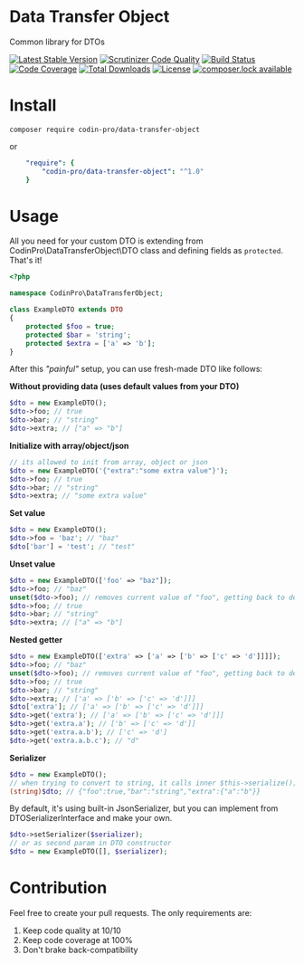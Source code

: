 Data Transfer Object
====================
Common library for DTOs

[![Latest Stable Version](https://poser.pugx.org/codin-pro/data-transfer-object/version)](https://packagist.org/packages/codin-pro/data-transfer-object)
[![Scrutinizer Code Quality](https://scrutinizer-ci.com/g/CodinPro/data-transfer-object/badges/quality-score.png?b=master)](https://scrutinizer-ci.com/g/CodinPro/data-transfer-object/?branch=master)
[![Build Status](https://scrutinizer-ci.com/g/CodinPro/data-transfer-object/badges/build.png?b=master)](https://scrutinizer-ci.com/g/CodinPro/data-transfer-object/build-status/master)
[![Code Coverage](https://scrutinizer-ci.com/g/CodinPro/data-transfer-object/badges/coverage.png?b=master)](https://scrutinizer-ci.com/g/CodinPro/data-transfer-object/?branch=master)
[![Total Downloads](https://poser.pugx.org/codin-pro/data-transfer-object/downloads)](https://packagist.org/packages/codin-pro/data-transfer-object)
[![License](https://poser.pugx.org/codin-pro/data-transfer-object/license)](https://packagist.org/packages/codin-pro/data-transfer-object)
[![composer.lock available](https://poser.pugx.org/codin-pro/data-transfer-object/composerlock)](https://packagist.org/packages/codin-pro/data-transfer-object)


Install
=======
`composer require codin-pro/data-transfer-object`

or

```yaml
    "require": {
        "codin-pro/data-transfer-object": "^1.0"
    }
```

Usage
=====
All you need for your custom DTO is extending from 
CodinPro\DataTransferObject\DTO class and
defining fields as `protected`. That's it!
```php
<?php

namespace CodinPro\DataTransferObject;

class ExampleDTO extends DTO
{
    protected $foo = true;
    protected $bar = 'string';
    protected $extra = ['a' => 'b'];
}
```

After this *"painful"* setup, you can use fresh-made DTO like follows:

**Without providing data (uses default values from your DTO)**
```php
$dto = new ExampleDTO();
$dto->foo; // true
$dto->bar; // "string"
$dto->extra; // ["a" => "b"]
```

**Initialize with array/object/json**
```php
// its allowed to init from array, object or json
$dto = new ExampleDTO('{"extra":"some extra value"}');
$dto->foo; // true
$dto->bar; // "string"
$dto->extra; // "some extra value"
```

**Set value**
```php
$dto = new ExampleDTO();
$dto->foo = 'baz'; // "baz"
$dto['bar'] = 'test'; // "test"
```

**Unset value**
```php
$dto = new ExampleDTO(['foo' => "baz"]);
$dto->foo; // "baz"
unset($dto->foo); // removes current value of "foo", getting back to default value "true"
$dto->foo; // true
$dto->bar; // "string"
$dto->extra; // ["a" => "b"]
```

**Nested getter**
```php
$dto = new ExampleDTO(['extra' => ['a' => ['b' => ['c' => 'd']]]]);
$dto->foo; // "baz"
unset($dto->foo); // removes current value of "foo", getting back to default value "true"
$dto->foo; // true
$dto->bar; // "string"
$dto->extra; // ['a' => ['b' => ['c' => 'd']]]
$dto['extra']; // ['a' => ['b' => ['c' => 'd']]]
$dto->get('extra'); // ['a' => ['b' => ['c' => 'd']]]
$dto->get('extra.a'); // ['b' => ['c' => 'd']]
$dto->get('extra.a.b'); // ['c' => 'd']
$dto->get('extra.a.b.c'); // "d"
```

**Serializer**
```php
$dto = new ExampleDTO();
// when trying to convert to string, it calls inner $this->serialize();
(string)$dto; // {"foo":true,"bar":"string","extra":{"a":"b"}}
```
By default, it's using built-in JsonSerializer, 
but you can implement from DTOSerializerInterface and make your own.
```php
$dto->setSerializer($serializer);
// or as second param in DTO constructor
$dto = new ExampleDTO([], $serializer);
```


Contribution
============
Feel free to create your pull requests. The only requirements are:
1) Keep code quality at 10/10
2) Keep code coverage at 100%
3) Don't brake back-compatibility
